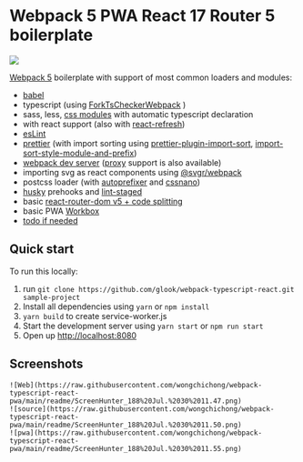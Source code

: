 
# Webpack 5 PWA React 17 Router 5 boilerplate

![](https://habrastorage.org/webt/q-/lv/b0/q-lvb0d4li7cpi-hsctistlzooi.png)

[Webpack 5](https://webpack.js.org/) boilerplate with support of most common loaders and modules:

-   [babel](https://babeljs.io/)
-   typescript (using [ForkTsCheckerWebpack](https://www.npmjs.com/package/fork-ts-checker-webpack-plugin) )
-   sass, less, [css modules](https://github.com/css-modules/css-modules) with automatic typescript declaration
-   with react support (also with [react-refresh](https://www.npmjs.com/package/@pmmmwh/react-refresh-webpack-plugin))
-   [esLint](https://www.npmjs.com/package/eslint)
-   [prettier](https://www.npmjs.com/package/prettier) (with import sorting using [prettier-plugin-import-sort](https://www.npmjs.com/package/prettier-plugin-import-sort), [import-sort-style-module-and-prefix](https://www.npmjs.com/package/import-sort-style-module-and-prefix))
-   [webpack dev server](https://webpack.js.org/configuration/dev-server/) ([proxy](https://webpack.js.org/configuration/dev-server/#devserverproxy) support is also available)
-   importing svg as react components using [@svgr/webpack](https://www.npmjs.com/package/@svgr/webpack)
-   postcss loader (with [autoprefixer](https://www.npmjs.com/package/autoprefixer) and [cssnano](https://www.npmjs.com/package/cssnano))
-   [husky](https://www.npmjs.com/package/husky) prehooks and [lint-staged](https://www.npmjs.com/package/lint-staged)
-	basic [react-router-dom v5 + code splitting](https://reactjs.org/docs/code-splitting.html)
-	basic PWA [Workbox](https://developers.google.com/web/tools/workbox/guides/generate-service-worker/webpack)
-	[todo if needed](https://www.fabrizioduroni.it/2020/08/07/webpack-workbox-service-worker-typescript/)

## Quick start

To run this locally:

1. run `git clone https://github.com/glook/webpack-typescript-react.git sample-project`
2. Install all dependencies using `yarn` or `npm install`
3. `yarn build` to create service-worker.js
4. Start the development server using `yarn start` or `npm run start`
5. Open up [http://localhost:8080](http://localhost:8080)

## Screenshots
```
![Web](https://raw.githubusercontent.com/wongchichong/webpack-typescript-react-pwa/main/readme/ScreenHunter_188%20Jul.%2030%2011.47.png)
![source](https://raw.githubusercontent.com/wongchichong/webpack-typescript-react-pwa/main/readme/ScreenHunter_188%20Jul.%2030%2011.50.png)
![pwa](https://raw.githubusercontent.com/wongchichong/webpack-typescript-react-pwa/main/readme/ScreenHunter_188%20Jul.%2030%2011.55.png)

